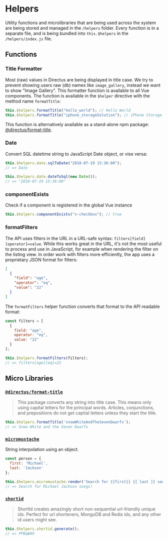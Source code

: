 # Helpers

Utility functions and microlibraries that are being used across the system are being stored and managed in the `/helpers` folder. Every function is in a separate file, and is being bundled into `this.$helpers` in the `/helpers/index.js` file.

## Functions

### Title Formatter

Most (raw) values in Directus are being displayed in title case. We try to prevent showing users raw (db) names like `image_gallery`, instead we want to show "Image Gallery". This formatter function is available to all Vue components. The function is available in the `$helper` directive with the method name `formatTitle`:

```js
this.$helpers.formatTitle("hello_world"); // Hello World
this.$helpers.formatTitle("iphone_storageSolution"); // iPhone Storage Solution
```

This function is alternatively available as a stand-alone npm package: [@directus/format-title](https://npmjs.com/@directus/format-title).

### Date

Convert SQL datetime string to JavaScript Date object, or vise versa:

```js
this.$helpers.date.sqlToDate("2018-07-19 15:36:00");
// => Date

this.$helpers.date.dateToSql(new Date());
// => "2018-07-19 15:36:00"
```

### componentExists

Check if a component is registered in the global Vue instance

```js
this.$helpers.componentExists("v-checkbox"); // true
```

### formatFilters

The API uses filters in the URL in a URL-safe syntax: `filters[field][operator]=value`. While this works great in the URL, it's not the most useful to process and use in JavaScript, for example when rendering the filter on the listing view. In order work with filters more efficiently, the app uses a proprietary JSON format for filters:

```json
[
  {
    "field": "age",
    "operator": "eq",
    "value": "22"
  }
]
```

The `formatFilters` helper function converts that format to the API readable format:

```js
const filters = [
  {
    field: "age",
    operator: "eq",
    value: "22"
  }
];

this.$helpers.formatFilters(filters);
// => filters[age][eq]=22
```

## Micro Libraries

### [`@directus/format-title`](http://npmjs.com/@directus/format-title)

> This package converts any string into title case. This means only using capital letters for the principal words. Articles, conjunctions, and prepositions do not get capital letters unless they start the title.

```js
this.$helpers.formatTitle('snowWhiteAndTheSevenDwarfs');
// => Snow White and the Seven Dwarfs
```

### [`micromustache`](https://www.npmjs.com/package/micromustache)

String interpolation using an object.

```js
const person = {
  first: 'Michael',
  last: 'Jackson'
};

this.$helpers.micromustache.render('Search for {{first}} {{ last }} songs!', person);
// => Search for Michael Jackson songs!
```

### [`shortid`](https://www.npmjs.com/package/shortid)

> ShortId creates amazingly short non-sequential url-friendly unique ids. Perfect for url shorteners, MongoDB and Redis ids, and any other id users might see.

```js
this.$helpers.shortid.generate();
// => PPBqWA9
```

